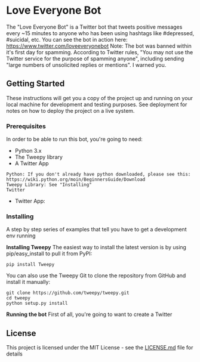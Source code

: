 # Love Everyone Bot

The "Love Everyone Bot" is a Twitter bot that tweets positive messages every ~15 minutes to anyone who has been using hashtags like #depressed, #suicidal, etc. You can see the bot in action here: https://www.twitter.com/loveeveryonebot
Note: The bot was banned within it's first day for spamming. According to Twitter rules, "You may not use the Twitter service for the purpose of spamming anyone", including sending "large numbers of unsolicited replies or mentions". I warned you.

## Getting Started

These instructions will get you a copy of the project up and running on your local machine for development and testing purposes. See deployment for notes on how to deploy the project on a live system.

### Prerequisites

In order to be able to run this bot, you're going to need:
- Python 3.x
- The Tweepy library
- A Twitter App
```
Python: If you don't already have python downloaded, please see this: https://wiki.python.org/moin/BeginnersGuide/Download
Tweepy Library: See "Installing"
Twitter
```
- Twitter App:

### Installing

A step by step series of examples that tell you have to get a development env running

**Installing Tweepy**
The easiest way to install the latest version is by using pip/easy_install to pull it from PyPI:
```
pip install Tweepy
```

You can also use the Tweepy Git to clone the repository from GitHub and install it manually:
```
git clone https://github.com/tweepy/tweepy.git
cd tweepy
python setup.py install
```

**Running the bot**
First of all, you're going to want to create a Twitter 




## License

This project is licensed under the MIT License - see the [LICENSE.md](LICENSE.md) file for details

